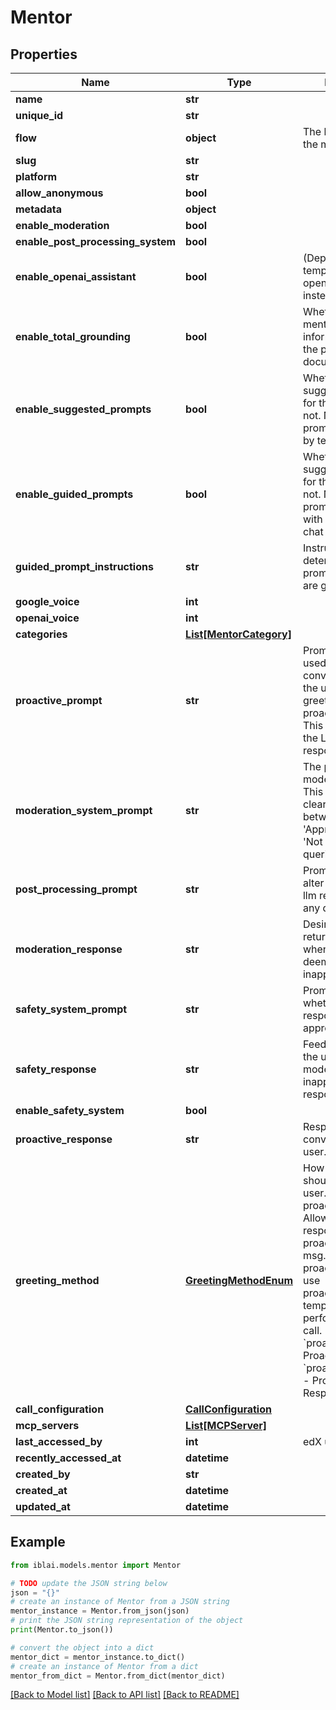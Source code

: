 # Mentor


## Properties

Name | Type | Description | Notes
------------ | ------------- | ------------- | -------------
**name** | **str** |  | 
**unique_id** | **str** |  | [optional] 
**flow** | **object** | The langflow json for the mentor | 
**slug** | **str** |  | [optional] 
**platform** | **str** |  | [optional] 
**allow_anonymous** | **bool** |  | [optional] 
**metadata** | **object** |  | [optional] 
**enable_moderation** | **bool** |  | [optional] 
**enable_post_processing_system** | **bool** |  | [optional] 
**enable_openai_assistant** | **bool** | (Deprecated) Set template mentor to openai-agent instead. | [optional] 
**enable_total_grounding** | **bool** | Whether to force mentor to only use information within the provided documents. | [optional] 
**enable_suggested_prompts** | **bool** | Whether to show suggested prompts for the mentor or not. Note: Suggested prompts are created by tenant admins. | [optional] 
**enable_guided_prompts** | **bool** | Whether to show suggested prompts for the mentor or not. Note: Guided prompts are created with an llm based on chat history. | [optional] 
**guided_prompt_instructions** | **str** | Instructions to determine how prompt suggestions are generated. | [optional] 
**google_voice** | **int** |  | [optional] 
**openai_voice** | **int** |  | [optional] 
**categories** | [**List[MentorCategory]**](MentorCategory.md) |  | 
**proactive_prompt** | **str** | Prompt template used to start a conversation with the user when greeting_type is proactive_prompt. This will be sent to the LLM so it can respond naturally | [optional] 
**moderation_system_prompt** | **str** | The prompt for the moderation system. This prompt must clearly distinguish between &#39;Approapriate&#39; and &#39;Not Appropriate&#39; queries. | [optional] 
**post_processing_prompt** | **str** | Prompt to be used to alter or modify final llm response into any desired form. | [optional] 
**moderation_response** | **str** | Desired feedback to return to the user when their prompt is deemed inappropriate. | [optional] 
**safety_system_prompt** | **str** | Prompt to check whether the models response is appropriate or not. | [optional] 
**safety_response** | **str** | Feedback given to the user when a model generates an inappropriate response | [optional] 
**enable_safety_system** | **bool** |  | [optional] 
**proactive_response** | **str** | Response to start a conversation with a user. | [optional] 
**greeting_method** | [**GreetingMethodEnum**](GreetingMethodEnum.md) | How the mentor should greet the user. proactive_prompt: Allow the LLM to respond to proactive_prompt msg. proactive_response: use proactive_response template without performing an LLM call.  * &#x60;proactive_prompt&#x60; - Proactive Prompt * &#x60;proactive_response&#x60; - Proactive Response | [optional] 
**call_configuration** | [**CallConfiguration**](CallConfiguration.md) |  | [optional] 
**mcp_servers** | [**List[MCPServer]**](MCPServer.md) |  | 
**last_accessed_by** | **int** | edX user ID | [optional] 
**recently_accessed_at** | **datetime** |  | [optional] 
**created_by** | **str** |  | [optional] 
**created_at** | **datetime** |  | [readonly] 
**updated_at** | **datetime** |  | [readonly] 

## Example

```python
from iblai.models.mentor import Mentor

# TODO update the JSON string below
json = "{}"
# create an instance of Mentor from a JSON string
mentor_instance = Mentor.from_json(json)
# print the JSON string representation of the object
print(Mentor.to_json())

# convert the object into a dict
mentor_dict = mentor_instance.to_dict()
# create an instance of Mentor from a dict
mentor_from_dict = Mentor.from_dict(mentor_dict)
```
[[Back to Model list]](../README.md#documentation-for-models) [[Back to API list]](../README.md#documentation-for-api-endpoints) [[Back to README]](../README.md)



